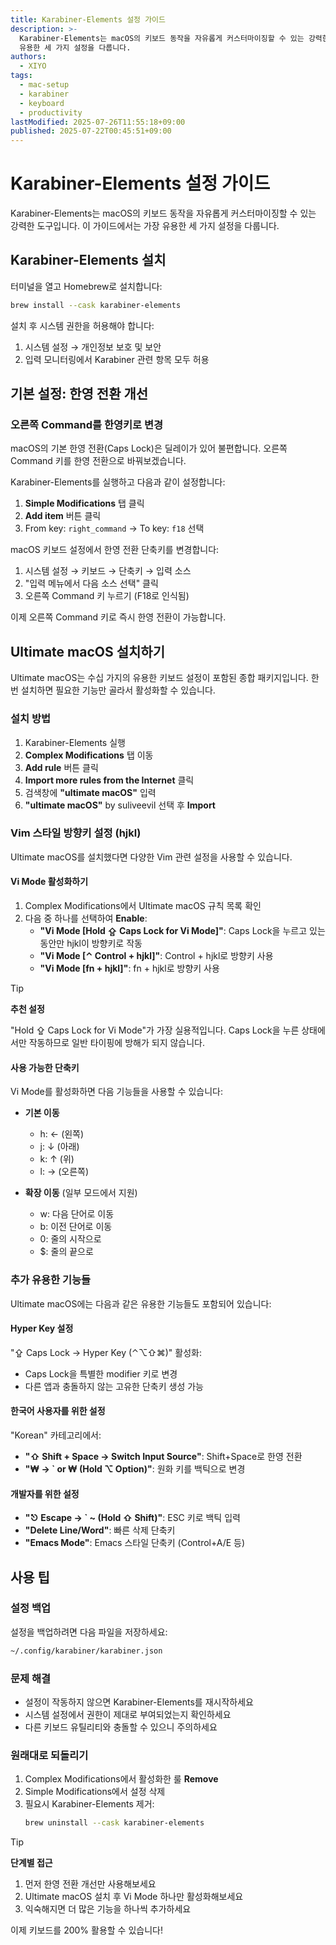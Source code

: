 ```yaml
---
title: Karabiner-Elements 설정 가이드
description: >-
  Karabiner-Elements는 macOS의 키보드 동작을 자유롭게 커스터마이징할 수 있는 강력한 도구입니다. 이 가이드에서는 가장
  유용한 세 가지 설정을 다룹니다.
authors:
  - XIYO
tags:
  - mac-setup
  - karabiner
  - keyboard
  - productivity
lastModified: 2025-07-26T11:55:18+09:00
published: 2025-07-22T00:45:51+09:00
---
```


# Karabiner-Elements 설정 가이드

Karabiner-Elements는 macOS의 키보드 동작을 자유롭게 커스터마이징할 수 있는 강력한 도구입니다. 이 가이드에서는 가장 유용한 세 가지 설정을 다룹니다.

## Karabiner-Elements 설치

터미널을 열고 Homebrew로 설치합니다:

```bash
brew install --cask karabiner-elements
```

설치 후 시스템 권한을 허용해야 합니다:
1. 시스템 설정 → 개인정보 보호 및 보안
2. 입력 모니터링에서 Karabiner 관련 항목 모두 허용

## 기본 설정: 한영 전환 개선

### 오른쪽 Command를 한영키로 변경

macOS의 기본 한영 전환(Caps Lock)은 딜레이가 있어 불편합니다. 오른쪽 Command 키를 한영 전환으로 바꿔보겠습니다.

Karabiner-Elements를 실행하고 다음과 같이 설정합니다:

1. **Simple Modifications** 탭 클릭
2. **Add item** 버튼 클릭
3. From key: `right_command` → To key: `f18` 선택

macOS 키보드 설정에서 한영 전환 단축키를 변경합니다:

1. 시스템 설정 → 키보드 → 단축키 → 입력 소스
2. "입력 메뉴에서 다음 소스 선택" 클릭
3. 오른쪽 Command 키 누르기 (F18로 인식됨)

이제 오른쪽 Command 키로 즉시 한영 전환이 가능합니다.

## Ultimate macOS 설치하기

Ultimate macOS는 수십 가지의 유용한 키보드 설정이 포함된 종합 패키지입니다. 한 번 설치하면 필요한 기능만 골라서 활성화할 수 있습니다.

### 설치 방법

1. Karabiner-Elements 실행
2. **Complex Modifications** 탭 이동
3. **Add rule** 버튼 클릭
4. **Import more rules from the Internet** 클릭
5. 검색창에 **"ultimate macOS"** 입력
6. **"ultimate macOS"** by suliveevil 선택 후 **Import**

### Vim 스타일 방향키 설정 (hjkl)

Ultimate macOS를 설치했다면 다양한 Vim 관련 설정을 사용할 수 있습니다.

#### Vi Mode 활성화하기

1. Complex Modifications에서 Ultimate macOS 규칙 목록 확인
2. 다음 중 하나를 선택하여 **Enable**:
   - **"Vi Mode [Hold ⇪ Caps Lock for Vi Mode]"**: Caps Lock을 누르고 있는 동안만 hjkl이 방향키로 작동
   - **"Vi Mode [⌃ Control + hjkl]"**: Control + hjkl로 방향키 사용
   - **"Vi Mode [fn + hjkl]"**: fn + hjkl로 방향키 사용

> [!TIP]
> **추천 설정**
> 
> "Hold ⇪ Caps Lock for Vi Mode"가 가장 실용적입니다.
> Caps Lock을 누른 상태에서만 작동하므로 일반 타이핑에 방해가 되지 않습니다.

#### 사용 가능한 단축키

Vi Mode를 활성화하면 다음 기능들을 사용할 수 있습니다:

- **기본 이동**
  - h: ← (왼쪽)
  - j: ↓ (아래)
  - k: ↑ (위)
  - l: → (오른쪽)

- **확장 이동** (일부 모드에서 지원)
  - w: 다음 단어로 이동
  - b: 이전 단어로 이동
  - 0: 줄의 시작으로
  - $: 줄의 끝으로

### 추가 유용한 기능들

Ultimate macOS에는 다음과 같은 유용한 기능들도 포함되어 있습니다:

#### Hyper Key 설정
"⇪ Caps Lock → Hyper Key (⌃⌥⇧⌘)" 활성화:
- Caps Lock을 특별한 modifier 키로 변경
- 다른 앱과 충돌하지 않는 고유한 단축키 생성 가능

#### 한국어 사용자를 위한 설정
"Korean" 카테고리에서:
- **"⇧ Shift + Space → Switch Input Source"**: Shift+Space로 한영 전환
- **"₩ → ` or ₩ (Hold ⌥ Option)"**: 원화 키를 백틱으로 변경

#### 개발자를 위한 설정
- **"⎋ Escape → ` ~ (Hold ⇧ Shift)"**: ESC 키로 백틱 입력
- **"Delete Line/Word"**: 빠른 삭제 단축키
- **"Emacs Mode"**: Emacs 스타일 단축키 (Control+A/E 등)

## 사용 팁

### 설정 백업
설정을 백업하려면 다음 파일을 저장하세요:
```bash
~/.config/karabiner/karabiner.json
```

### 문제 해결
- 설정이 작동하지 않으면 Karabiner-Elements를 재시작하세요
- 시스템 설정에서 권한이 제대로 부여되었는지 확인하세요
- 다른 키보드 유틸리티와 충돌할 수 있으니 주의하세요

### 원래대로 되돌리기
1. Complex Modifications에서 활성화한 룰 **Remove**
2. Simple Modifications에서 설정 삭제
3. 필요시 Karabiner-Elements 제거:
   ```bash
   brew uninstall --cask karabiner-elements
   ```

> [!TIP]
> **단계별 접근**
> 
> 1. 먼저 한영 전환 개선만 사용해보세요
> 2. Ultimate macOS 설치 후 Vi Mode 하나만 활성화해보세요
> 3. 익숙해지면 더 많은 기능을 하나씩 추가하세요

이제 키보드를 200% 활용할 수 있습니다!
